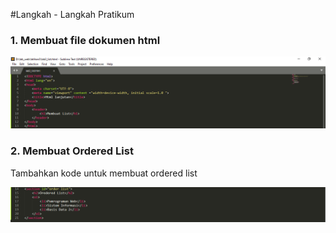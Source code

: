 #Langkah - Langkah Pratikum

### 1. Membuat file dokumen html

![](Photo/1.PNG)

### 2. Membuat Ordered List

Tambahkan kode untuk membuat ordered list

![](Photo/2.PNG)

